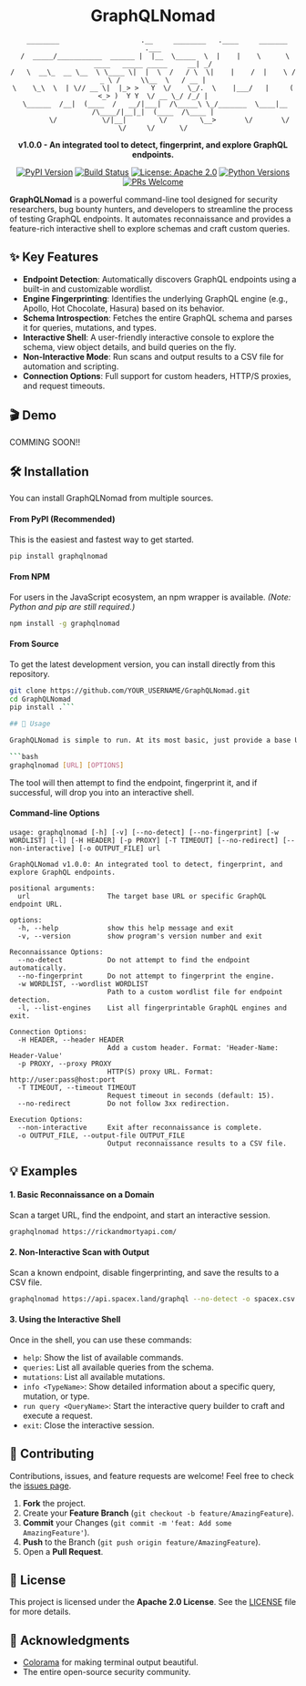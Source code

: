 <h1 align="center">GraphQLNomad</h1>

<div align="center">

```
  ________                    .__     ________   .____     _______                             .___
 /  _____/___________  ______ |  |__  \_____  \  |    |    \      \   ____   _____ _____     __| _/
/   \  __\_  __ \__  \ \____ \|  |  \  /   / \  \|    |    /  |    \ /  _ \ /     \\__  \   / __ |
\    \_\  \  | \// __ \|  |_> >   Y  \/    \_/.  \    |___/   |     (  <_> )  Y Y  \/ __ \_/ /_/ |
 \______  /__|  (____  /   __/|___|  /\_____\ \_/_______  \____|__  /\____/|__|_|  (____  /\____ |
        \/           \/|__|        \/        \__>       \/       \/             \/     \/      \/
```
**v1.0.0 - An integrated tool to detect, fingerprint, and explore GraphQL endpoints.**

</div>

<div align="center">

[![PyPI Version](https://img.shields.io/pypi/v/graphqlnomad.svg)](https://pypi.org/project/graphqlnomad/)
[![Build Status](https://github.com/CYBWithFlourish/GraphQLNomad/actions/workflows/ci-workflow.yml/badge.svg)](https://github.com/YOUR_USERNAME/GraphQLNomad/actions/workflows/ci-workflow.yml)
[![License: Apache 2.0](https://img.shields.io/badge/License-Apache%202.0-blue.svg)](https://opensource.org/licenses/Apache-2.0)
[![Python Versions](https://img.shields.io/pypi/pyversions/graphqlnomad.svg)](https://pypi.org/project/graphqlnomad/)
[![PRs Welcome](https://img.shields.io/badge/PRs-welcome-brightgreen.svg)](http://makeapullrequest.com)

</div>

**GraphQLNomad** is a powerful command-line tool designed for security researchers, bug bounty hunters, and developers to streamline the process of testing GraphQL endpoints. It automates reconnaissance and provides a feature-rich interactive shell to explore schemas and craft custom queries.

## ✨ Key Features

*   **Endpoint Detection**: Automatically discovers GraphQL endpoints using a built-in and customizable wordlist.
*   **Engine Fingerprinting**: Identifies the underlying GraphQL engine (e.g., Apollo, Hot Chocolate, Hasura) based on its behavior.
*   **Schema Introspection**: Fetches the entire GraphQL schema and parses it for queries, mutations, and types.
*   **Interactive Shell**: A user-friendly interactive console to explore the schema, view object details, and build queries on the fly.
*   **Non-Interactive Mode**: Run scans and output results to a CSV file for automation and scripting.
*   **Connection Options**: Full support for custom headers, HTTP/S proxies, and request timeouts.

## 🎬 Demo

COMMING SOON!!

## 🛠️ Installation

You can install GraphQLNomad from multiple sources.

#### From PyPI (Recommended)
This is the easiest and fastest way to get started.

```bash
pip install graphqlnomad
```

#### From NPM
For users in the JavaScript ecosystem, an npm wrapper is available.
*(Note: Python and pip are still required.)*

```bash
npm install -g graphqlnomad
```

#### From Source
To get the latest development version, you can install directly from this repository.

```bash
git clone https://github.com/YOUR_USERNAME/GraphQLNomad.git
cd GraphQLNomad
pip install .```

## 🚀 Usage

GraphQLNomad is simple to run. At its most basic, just provide a base URL to scan.

```bash
graphqlnomad [URL] [OPTIONS]
```

The tool will then attempt to find the endpoint, fingerprint it, and if successful, will drop you into an interactive shell.

#### Command-line Options

```
usage: graphqlnomad [-h] [-v] [--no-detect] [--no-fingerprint] [-w WORDLIST] [-l] [-H HEADER] [-p PROXY] [-T TIMEOUT] [--no-redirect] [--non-interactive] [-o OUTPUT_FILE] url

GraphQLNomad v1.0.0: An integrated tool to detect, fingerprint, and explore GraphQL endpoints.

positional arguments:
  url                   The target base URL or specific GraphQL endpoint URL.

options:
  -h, --help            show this help message and exit
  -v, --version         show program's version number and exit

Reconnaissance Options:
  --no-detect           Do not attempt to find the endpoint automatically.
  --no-fingerprint      Do not attempt to fingerprint the engine.
  -w WORDLIST, --wordlist WORDLIST
                        Path to a custom wordlist file for endpoint detection.
  -l, --list-engines    List all fingerprintable GraphQL engines and exit.

Connection Options:
  -H HEADER, --header HEADER
                        Add a custom header. Format: 'Header-Name: Header-Value'
  -p PROXY, --proxy PROXY
                        HTTP(S) proxy URL. Format: http://user:pass@host:port
  -T TIMEOUT, --timeout TIMEOUT
                        Request timeout in seconds (default: 15).
  --no-redirect         Do not follow 3xx redirection.

Execution Options:
  --non-interactive     Exit after reconnaissance is complete.
  -o OUTPUT_FILE, --output-file OUTPUT_FILE
                        Output reconnaissance results to a CSV file.
```

## 💡 Examples

#### 1. Basic Reconnaissance on a Domain
Scan a target URL, find the endpoint, and start an interactive session.
```bash
graphqlnomad https://rickandmortyapi.com/
```

#### 2. Non-Interactive Scan with Output
Scan a known endpoint, disable fingerprinting, and save the results to a CSV file.
```bash
graphqlnomad https://api.spacex.land/graphql --no-detect -o spacex.csv --non-interactive
```

#### 3. Using the Interactive Shell
Once in the shell, you can use these commands:
*   `help`: Show the list of available commands.
*   `queries`: List all available queries from the schema.
*   `mutations`: List all available mutations.
*   `info <TypeName>`: Show detailed information about a specific query, mutation, or type.
*   `run query <QueryName>`: Start the interactive query builder to craft and execute a request.
*   `exit`: Close the interactive session.

## 🤝 Contributing

Contributions, issues, and feature requests are welcome! Feel free to check the [issues page](https://github.com/CYBWithFlourish/GraphQLNomad/issues).

1.  **Fork** the project.
2.  Create your **Feature Branch** (`git checkout -b feature/AmazingFeature`).
3.  **Commit** your Changes (`git commit -m 'feat: Add some AmazingFeature'`).
4.  **Push** to the Branch (`git push origin feature/AmazingFeature`).
5.  Open a **Pull Request**.

## 📜 License

This project is licensed under the **Apache 2.0 License**. See the [LICENSE](https://github.com/CYBWithFlourish/GraphqlNomad/blob/main/LICENSE) file for more details.

## 🙏 Acknowledgments

*   [Colorama](https://github.com/tartley/colorama) for making terminal output beautiful.
*   The entire open-source security community.
